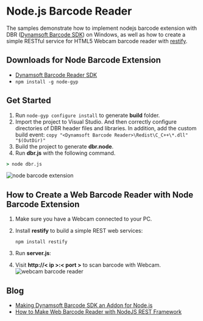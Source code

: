 Node.js Barcode Reader
=======================================================================

The samples demonstrate how to implement nodejs barcode extension with DBR ([Dynamsoft Barcode SDK][1]) on Windows, as well as how to create a simple RESTful service for HTML5 Webcam barcode reader with [restify][2].

Downloads for Node Barcode Extension
-----------------------
* [Dynamsoft Barcode Reader SDK][3]
* ```npm install -g node-gyp```

Get Started
-----------
1. Run ```node-gyp configure install``` to generate **build** folder.
2. Import the project to Visual Studio. And then correctly configure directories of DBR header files and libraries. In addition, add the custom build event: ```copy "<Dynamsoft Barcode Reader>\Redist\C_C++\*.dll" "$(OutDir)"```
3. Build the project to generate **dbr.node**.
4. Run **dbr.js** with the following command.
```cmd
> node dbr.js
```
![node barcode extension](http://www.codepool.biz/wp-content/uploads/2015/05/node_barcode.png)

How to Create a Web Barcode Reader with Node Barcode Extension
---------------------------------------------------------------
1. Make sure you have a Webcam connected to your PC.
2. Install **restify** to build a simple REST web services:

    ```
    npm install restify
    ```
3. Run **server.js**:
4. Visit **http://< ip >:< port >** to scan barcode with Webcam.
![webcam barcode reader](http://www.codepool.biz/wp-content/uploads/2015/12/node_dbr.png)

Blog
-----
* [Making Dynamsoft Barcode SDK an Addon for Node.js][4]
* [How to Make Web Barcode Reader with NodeJS REST Framework][5]

[1]:http://www.dynamsoft.com/Products/Dynamic-Barcode-Reader.aspx
[2]:http://restify.com/
[3]:http://www.dynamsoft.com/Downloads/Dynamic-Barcode-Reader-Download.aspx
[4]:http://www.codepool.biz/making-barcode-addon-for-nodejs.html
[5]:http://www.codepool.biz/web-barcode-reader-nodejs-rest.html
